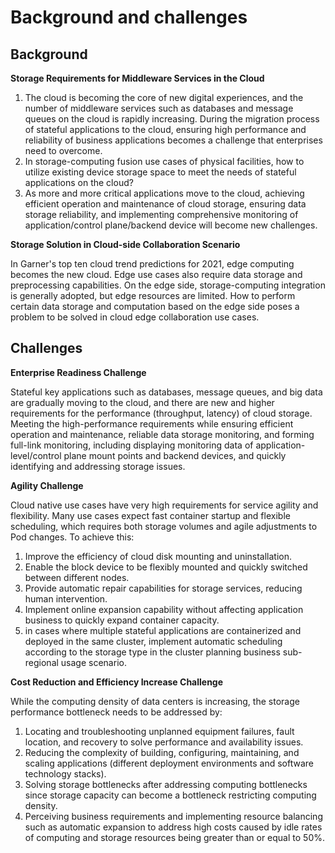# Background and challenges

## Background

**Storage Requirements for Middleware Services in the Cloud**

1. The cloud is becoming the core of new digital experiences, and the number of middleware services such as databases and message queues on the cloud is rapidly increasing. During the migration process of stateful applications to the cloud, ensuring high performance and reliability of business applications becomes a challenge that enterprises need to overcome.
2. In storage-computing fusion use cases of physical facilities, how to utilize existing device storage space to meet the needs of stateful applications on the cloud?
3. As more and more critical applications move to the cloud, achieving efficient operation and maintenance of cloud storage, ensuring data storage reliability, and implementing comprehensive monitoring of application/control plane/backend device will become new challenges.

**Storage Solution in Cloud-side Collaboration Scenario**

In Garner's top ten cloud trend predictions for 2021, edge computing becomes the new cloud. Edge use cases also require data storage and preprocessing capabilities. On the edge side, storage-computing integration is generally adopted, but edge resources are limited. How to perform certain data storage and computation based on the edge side poses a problem to be solved in cloud edge collaboration use cases.

## Challenges

**Enterprise Readiness Challenge**

Stateful key applications such as databases, message queues, and big data are gradually moving to the cloud, and there are new and higher requirements for the performance (throughput, latency) of cloud storage. Meeting the high-performance requirements while ensuring efficient operation and maintenance, reliable data storage monitoring, and forming full-link monitoring, including displaying monitoring data of application-level/control plane mount points and backend devices, and quickly identifying and addressing storage issues.

**Agility Challenge**

Cloud native use cases have very high requirements for service agility and flexibility. Many use cases expect fast container startup and flexible scheduling, which requires both storage volumes and agile adjustments to Pod changes. To achieve this:

1. Improve the efficiency of cloud disk mounting and uninstallation.
2. Enable the block device to be flexibly mounted and quickly switched between different nodes.
3. Provide automatic repair capabilities for storage services, reducing human intervention.
4. Implement online expansion capability without affecting application business to quickly expand container capacity.
5. in cases where multiple stateful applications are containerized and deployed in the same cluster, implement automatic scheduling according to the storage type in the cluster planning business sub-regional usage scenario.

**Cost Reduction and Efficiency Increase Challenge**

While the computing density of data centers is increasing, the storage performance bottleneck needs to be addressed by:

1. Locating and troubleshooting unplanned equipment failures, fault location, and recovery to solve performance and availability issues.
2. Reducing the complexity of building, configuring, maintaining, and scaling applications (different deployment environments and software technology stacks).
3. Solving storage bottlenecks after addressing computing bottlenecks since storage capacity can become a bottleneck restricting computing density.
4. Perceiving business requirements and implementing resource balancing such as automatic expansion to address high costs caused by idle rates of computing and storage resources being greater than or equal to 50%.
